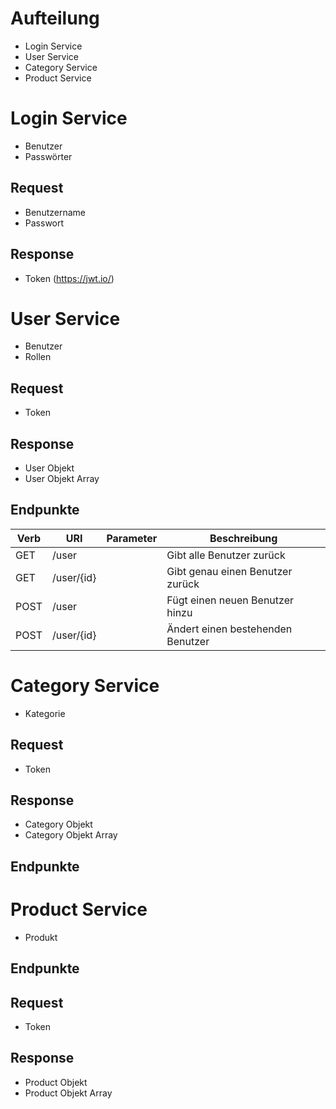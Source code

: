 # Aufteilung
- Login Service
- User Service
- Category Service
- Product Service

# Login Service
- Benutzer
- Passwörter

## Request
- Benutzername
- Passwort

## Response
- Token (https://jwt.io/)

# User Service
- Benutzer
- Rollen

## Request
- Token

## Response
- User Objekt
- User Objekt Array

## Endpunkte
| Verb | URI | Parameter | Beschreibung |
|------|-----|-----------|--------------|
| GET | /user |  | Gibt alle Benutzer zurück |
| GET | /user/{id} |  | Gibt genau einen Benutzer zurück |
| POST | /user |  | Fügt einen neuen Benutzer hinzu |
| POST | /user/{id} |  | Ändert einen bestehenden Benutzer |

# Category Service
- Kategorie

## Request
- Token

## Response
- Category Objekt
- Category Objekt Array

## Endpunkte

# Product Service
- Produkt

## Endpunkte

## Request
- Token

## Response
- Product Objekt
- Product Objekt Array